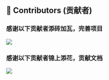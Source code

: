 ﻿---
home: true
heroImage: /icon.png
heroHeight: 800
heroText: WebApiClient
tagline: 高性能高可扩展性的声明式http客户端库
actions:
  - text: 快速开始 💡
    link: /guide/
    type: primary
  - text: Nuget安装
    link: /reference/nuget
    type: default
  - text: 旧版文档
    link: /old/
    type: default
  - text: 支持我们
    link: /reference/donate
    type: default
features:
  - title: 语义化声明
    details: ⛳ 客户端的开发，只需语义化的声明接口
  - title: 多样序列化
    details: 🛠 支持json、xml、form等序列化和其它自定义序列化方式
  - title: 裁剪与AOT
    details: 🤖 支持.NET8的代码完全裁剪和AOT发布。
  - title: 面向切面
    details: 🎉 支持多种拦截器、过滤器、日志、重试、缓存自定义等功能
  - title: 语法分析
    details: 🤔 提供接口声明的语法分析与提示，帮助开发者声明接口时避免使用不当的语法
  - title: 快速接入
    details: 🔒 支持OAuth2与token管理扩展包，方便实现身份认证和授权
  - title: 自动代码
    details: 💻 支持将本地或远程OpenApi文档解析生成WebApiClientCore接口代码的dotnet tool，简化接口声明的工作量
  - title: 性能强劲
    details: 🚀 在BenchmarkDotNet中，各种请求下性能和分配2.X倍领先于同类产品Refit  
footer: MIT Licensed | Copyright © WebApiClient.
---
## 👯 Contributors (贡献者)

### 感谢以下贡献者添砖加瓦，完善项目

<a href="https://github.com/dotnetcore/WebApiClient/graphs/contributors">
  <img src="https://contrib.rocks/image?repo=dotnetcore/WebApiClient" />
</a>

### 感谢以下贡献者锦上添花，贡献文档

<a href="https://github.com/WebApiClient/WebApiClientWiki/graphs/contributors">
  <img src="https://contrib.rocks/image?repo=WebApiClient/WebApiClientWiki" />
</a>
